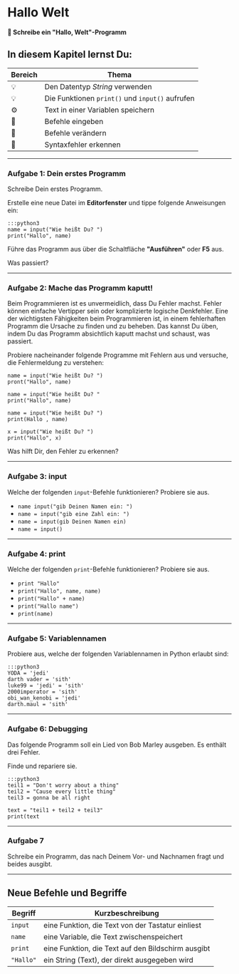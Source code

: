 # Hallo Welt

**🎯 Schreibe ein "Hallo, Welt"-Programm**

## In diesem Kapitel lernst Du:

| Bereich | Thema |
|---------|-------|
| 💡 | Den Datentyp *String* verwenden |
| 💡 | Die Funktionen `print()` und `input()` aufrufen |
| ⚙ | Text in einer Variablen speichern |
| 🔧 | Befehle eingeben |
| 🔧 | Befehle verändern |
| 🐞 | Syntaxfehler erkennen |

----

### Aufgabe 1:  Dein erstes Programm

Schreibe Dein erstes Programm.

Erstelle eine neue Datei im **Editorfenster** und tippe folgende Anweisungen ein:

    :::python3
    name = input("Wie heißt Du? ")
    print("Hallo", name)

Führe das Programm aus über die Schaltfläche **"Ausführen"** oder **F5** aus.

Was passiert?

----

### Aufgabe 2: Mache das Programm kaputt!

Beim Programmieren ist es unvermeidlich, dass Du Fehler machst. Fehler können einfache Vertipper sein oder komplizierte logische Denkfehler. Eine der wichtigsten Fähigkeiten beim Programmieren ist, in einem fehlerhaften Programm die Ursache zu finden und zu beheben. Das kannst Du üben, indem Du das Programm absichtlich kaputt machst und schaust, was passiert.

Probiere nacheinander folgende Programme mit Fehlern aus und versuche, die Fehlermeldung zu verstehen:

    name = input("Wie heißt Du? ")
    pront("Hallo", name)

    name = input("Wie heißt Du? "
    print("Hallo", name)

    name = input("Wie heißt Du? ")
    print(Hallo , name)

    x = input("Wie heißt Du? ")
    print("Hallo", x)

Was hilft Dir, den Fehler zu erkennen?

----

### Aufgabe 3: input

Welche der folgenden `input`-Befehle funktionieren?
Probiere sie aus.

* `name input("gib Deinen Namen ein: ")`
* `name = input("gib eine Zahl ein: ")`
* `name = input(gib Deinen Namen ein)`
* `name = input()`

----

### Aufgabe 4: print

Welche der folgenden `print`-Befehle funktionieren?
Probiere sie aus.

* `print "Hallo"`
* `print("Hallo", name, name)`
* `print("Hallo" + name)`
* `print("Hallo name")`
* `print(name)`

----

### Aufgabe 5: Variablennamen

Probiere aus, welche der folgenden Variablennamen in Python erlaubt sind:

    :::python3
    YODA = 'jedi'
    darth vader = 'sith'
    luke99 = 'jedi' = 'sith'
    2000imperator = 'sith'
    obi_wan_kenobi = 'jedi'
    darth.maul = 'sith'

----

### Aufgabe 6: Debugging

Das folgende Programm soll ein Lied von Bob Marley ausgeben.
Es enthält drei Fehler.

Finde und repariere sie.

    :::python3
    teil1 = "Don't worry about a thing"
    teil2 = "Cause every little thing"
    teil3 = gonna be all right

    text = "teil1 + teil2 + teil3"
    print(text

----

### Aufgabe 7

Schreibe ein Programm, das nach Deinem Vor- und Nachnamen fragt und beides ausgibt.

----

## Neue Befehle und Begriffe

| Begriff | Kurzbeschreibung |
|---------|------------------|
| `input` | eine Funktion, die Text von der Tastatur einliest |
| `name` | eine Variable, die Text zwischenspeichert |
| `print` | eine Funktion, die Text auf den Bildschirm ausgibt |
| `"Hallo"` | ein String (Text), der direkt ausgegeben wird |
